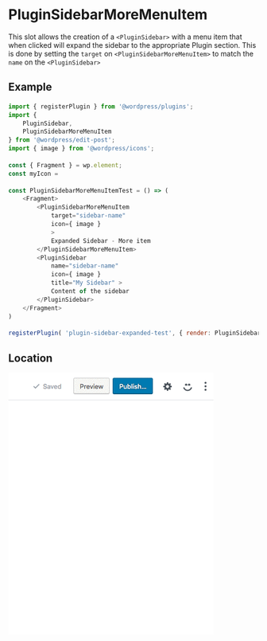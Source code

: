 # PluginSidebarMoreMenuItem

This slot allows the creation of a `<PluginSidebar>` with a menu item that when clicked will expand the sidebar to the appropriate Plugin section.
This is done by setting the `target` on `<PluginSidebarMoreMenuItem>` to match the `name` on the `<PluginSidebar>`

## Example

```js
import { registerPlugin } from '@wordpress/plugins';
import {
	PluginSidebar,
	PluginSidebarMoreMenuItem
} from '@wordpress/edit-post';
import { image } from '@wordpress/icons';

const { Fragment } = wp.element;
const myIcon =

const PluginSidebarMoreMenuItemTest = () => (
	<Fragment>
		<PluginSidebarMoreMenuItem
		    target="sidebar-name"
		    icon={ image }
		    >
			Expanded Sidebar - More item
		</PluginSidebarMoreMenuItem>
		<PluginSidebar
			name="sidebar-name"
			icon={ image }
			title="My Sidebar" >
			Content of the sidebar
		</PluginSidebar>
	</Fragment>
)

registerPlugin( 'plugin-sidebar-expanded-test', { render: PluginSidebarMoreMenuItemTest } );
```

## Location

![Interaction](https://raw.githubusercontent.com/WordPress/gutenberg/master/docs/designers-developers/assets/plugin-sidebar-more-menu-item.gif?raw=true)
